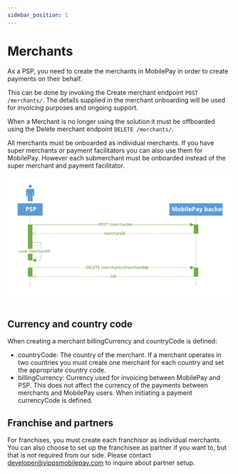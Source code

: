```yaml
---
sidebar_position: 1
---
```


# Merchants

As a PSP, you need to create the merchants in MobilePay in order to create payments on their behalf.

This can be done by invoking the Create merchant endpoint `POST /merchants/`.
The details supplied in the merchant onboarding will be used for invoicing purposes and ongoing support.

When a Merchant is no longer using the solution it must be offboarded using the Delete merchant endpoint `DELETE /merchants/`.

All merchants must be onboarded as individual merchants. If you have super merchants or payment facilitators you can also use them for MobilePay. However each submerchant must be onboarded instead of the super merchant and payment facilitator.

[![merchant sequence diagram](/img/online-merchant-sequence-diagram.svg)](/img/online-merchant-sequence-diagram.svg)

## Currency and country code

When creating a merchant billingCurrency and countryCode is defined:

* countryCode: The country of the merchant. If a merchant operates in two countries you must create one merchant for each country and set the appropriate country code.
* billingCurrency: Currency used for invoicing between MobilePay and PSP. This does not affect the currency of the payments between merchants and MobilePay users. When initiating a payment currencyCode is defined.

## Franchise and partners

For franchises, you must create each franchisor as individual merchants. You can also choose to set up the franchisee as partner if you want to, but that is not required from our side. Please contact developer@vippsmobilepay.com to inquire about partner setup.
